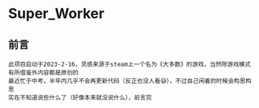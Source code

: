 # Super_Worker
## 前言

    此项目启动于2023-2-16，灵感来源于steam上一个名为《大多数》的游戏，当然除游戏模式有所借鉴外内容都是原创的
    最近忙于中考，半年内几乎不会再更新代码（反正也没人看😅），不过自己闲着的时候会构思构思
    实在不知道说些什么了（好像本来就没说什么），前言完
